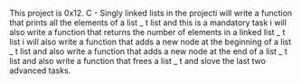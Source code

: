 This project is 0x12. C - Singly linked lists in the projecti will write a function that prints all the elements of a list _ t list and this is a mandatory task i will also write a function that returns the number of elements in a linked list _ t list i will also write a function that adds a new node at the beginning of a list _ t list and also write a function that adds a new node at the end of a list _ t list and also write a function that frees a list _ t and slove the last two advanced tasks.
